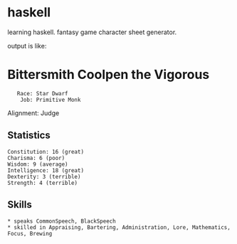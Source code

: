 haskell
=======

learning haskell. fantasy game character sheet generator.

output is like:


Bittersmith Coolpen the Vigorous
=====================================================================

       Race: Star Dwarf
        Job: Primitive Monk
  Alignment: Judge


  Statistics
  ----------

    Constitution: 16 (great)
    Charisma: 6 (poor)
    Wisdom: 9 (average)
    Intelligence: 18 (great)
    Dexterity: 3 (terrible)
    Strength: 4 (terrible)

  Skills
  ------

    * speaks CommonSpeech, BlackSpeech
    * skilled in Appraising, Bartering, Administration, Lore, Mathematics, Focus, Brewing

